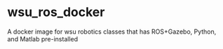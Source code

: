 # wsu_ros_docker
A docker image for wsu robotics classes that has ROS+Gazebo, Python, and Matlab pre-installed
